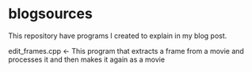 # blogsources

This repository have programs I created to explain in my blog post.

edit_frames.cpp ← This program that extracts a frame from a movie and processes it and then makes it again as a movie
